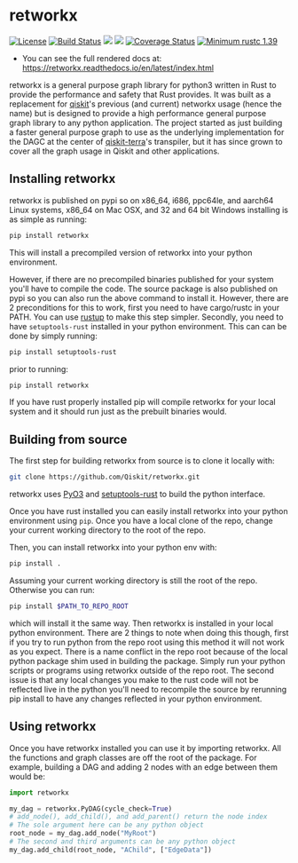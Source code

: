# retworkx

[![License](https://img.shields.io/github/license/Qiskit/retworkx.svg?style=popout-square)](https://opensource.org/licenses/Apache-2.0)
[![Build Status](https://img.shields.io/travis/com/Qiskit/retworkx/master.svg?style=popout-square)](https://travis-ci.com/Qiskit/retworkx)
[![](https://img.shields.io/github/release/Qiskit/retworkx.svg?style=popout-square)](https://github.com/Qiskit/retworkx/releases)
[![](https://img.shields.io/pypi/dm/retworkx.svg?style=popout-square)](https://pypi.org/project/retworkx/)
[![Coverage Status](https://coveralls.io/repos/github/Qiskit/retworkx/badge.svg?branch=master)](https://coveralls.io/github/Qiskit/retworkx?branch=master)
[![Minimum rustc 1.39](https://img.shields.io/badge/rustc-1.39+-blue.svg)](https://rust-lang.github.io/rfcs/2495-min-rust-version.html)

  - You can see the full rendered docs at:
    <https://retworkx.readthedocs.io/en/latest/index.html>

retworkx is a general purpose graph library for python3 written in Rust to
provide the performance and safety that Rust provides. It was built as a
replacement for [qiskit](https://qiskit.org/)'s previous (and current)
networkx usage (hence the name) but is designed to provide a high
performance general purpose graph library to any python application. The
project started as just building a faster general purpose graph to use as the
underlying implementation for the DAGC at the center of
[qiskit-terra](https://github.com/Qiskit/qiskit-terra/)'s transpiler, but it
has since grown to cover all the graph usage in Qiskit and other applications.

## Installing retworkx

retworkx is published on pypi so on x86\_64, i686, ppc64le, and aarch64
Linux systems, x86\_64 on Mac OSX, and 32 and 64 bit Windows installing
is as simple as running:

```bash
pip install retworkx
```

This will install a precompiled version of retworkx into your python
environment.

However, if there are no precompiled binaries published for your system
you'll have to compile the code. The source package is also published on
pypi so you can also run the above command to install it. However, there
are 2 preconditions for this to work, first you need to have cargo/rustc
in your PATH. You can use [rustup](https://rustup.rs/) to make this step
simpler. Secondly, you need to have `setuptools-rust` installed in your
python environment. This can can be done by simply running:

```bash
pip install setuptools-rust
```

prior to running:

```bash
pip install retworkx
```

If you have rust properly installed pip will compile retworkx for your local
system and it should run just as the prebuilt binaries would.

## Building from source

The first step for building retworkx from source is to clone it locally
with:

```bash
git clone https://github.com/Qiskit/retworkx.git
```

retworkx uses [PyO3](https://github.com/pyo3/pyo3) and
[setuptools-rust](https://github.com/PyO3/setuptools-rust) to build the
python interface.

Once you have rust installed you can easily install retworkx into your python
environment using `pip`. Once you have a local clone of the repo, change your
current working directory to the root of the repo.

Then, you can install retworkx into your python env with:
```bash
pip install .
```

Assuming your current working directory is still the root of the repo.
Otherwise you can run:
```bash
pip install $PATH_TO_REPO_ROOT
```

which will install it the same way. Then retworkx is installed in your
local python environment. There are 2 things to note when doing this
though, first if you try to run python from the repo root using this
method it will not work as you expect. There is a name conflict in the
repo root because of the local python package shim used in building the
package. Simply run your python scripts or programs using retworkx
outside of the repo root. The second issue is that any local changes you
make to the rust code will not be reflected live in the python you'll
need to recompile the source by rerunning pip install to have any
changes reflected in your python environment.

## Using retworkx

Once you have retworkx installed you can use it by importing retworkx.
All the functions and graph classes are off the root of the package.
For example, building a DAG and adding 2 nodes with an edge between them
would be:

```python
import retworkx

my_dag = retworkx.PyDAG(cycle_check=True)
# add_node(), add_child(), and add_parent() return the node index
# The sole argument here can be any python object
root_node = my_dag.add_node("MyRoot")
# The second and third arguments can be any python object
my_dag.add_child(root_node, "AChild", ["EdgeData"])
```
